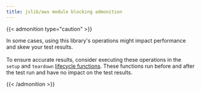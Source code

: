 ```yaml
---
title: jslib/aws module blocking admonition
---
```


{{< admonition type="caution" >}}

In some cases, using this library&apos;s operations might impact performance and skew your test results.
<br>
<br>
To ensure accurate results, consider executing these operations in the `setup` and `teardown` [lifecycle functions](/docs/k6/<K6_VERSION>/using-k6/test-lifecycle/). These functions run before and after the test run and have no impact on the test results.

{{< /admonition >}}
